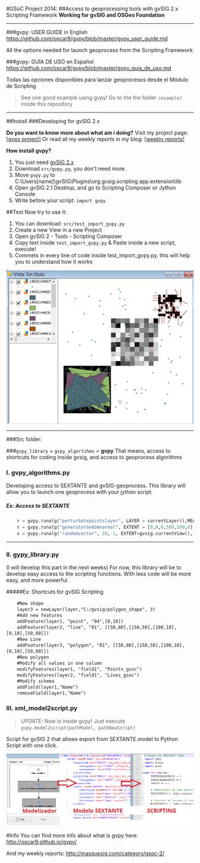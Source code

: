 #GSoC Project 2014: 
##Access to geoprocessing tools with gvSIG 2.x Scripting Framework 
**Working for gvSIG and OSGeo Foundation**

----------
###gvpy: USER GUIDE in English
https://github.com/oscar9/gvpy/blob/master/gvpy_user_guide.md

All the options needed for launch geoprocess from the Scripting Framework

###gvpy: GUÍA DE USO en Español
https://github.com/oscar9/gvpy/blob/master/gvpy_guia_de_uso.md

Todas las opciones disponibles para lanzar geoprocesos desde el Módulo de Scripting

> See one good example using gvpy! Go to the the folder `/example/` inside this repository

----------

##Install
###Developing for gvSIG 2.x
 
**Do you want to know more about what am i doing?**
Visit my project page: [\[gvpy project\]][1]
Or read all my weekly reports in my blog: [\[weekly reports\]][2]

**How install gvpy?**

 1. You just need [gvSIG 2.x][3] 
 2. Download `src/gvpy.py`, you don't need more.
 3. Move `gvpy.py` to C:\Users\[name]\gvSIG\Plugins\org.gvsig.scripting.app.extension\lib
 4. Open gvSIG 2.1 Desktop, and go to Scripting Composer or Jython Console
 5. Write before your script: `import gvpy`

##Test
Now try to use it:

 1. You can download: `src/test_import_gvpy.py`
 2. Create a new View in a new Project
 3. Open gvSIG 2 - Tools - Scripting Composer 
 4. Copy text inside `test_import_gvpy.py` & Paste inside a new script, execute!
 5. Commets in every line of code inside test_import_gvpy.py, this will help you to understand how it works

![Result of test_import_gvpy.py][5]

----------
###Src folder:

###`gvpy_library`  +  `gvpy_algortihms` = **gvpy**
That means, access to shortcuts for coding inside gvsig, and access to geoprocess algorithms


### I. gvpy_algorithms.py
Developing access to SEXTANTE and gvSIG-geoprocess. 
This library will allow you to launch one geoprocess with your jython script.

##### Ex: Access to SEXTANTE
```python
    r = gvpy.runalg("perturbatepointslayer", LAYER = currentLayer(),MEAN = 5, STDDEV = 5 ) 
    r = gvpy.runalg("generaterandomnormal", EXTENT = [0,0,0,500,500,0], CELLSIZE=10, MEAN =0.5, STDDEV = 0.5)
    v = gvpy.runalg("randomvector", 20, 1, EXTENT=gvsig.currentView(), PATH = "C://gvsig//random_vector.shp")
```


----------


### II. gypy_library.py
(I will develop this part in the next weeks)
For now, this library will be to develop easy access to the scripting functions. With less code will be more easy, and more powerful.

#####Ex: Shortcuts for gvSIG Scripting
```
    #New shape
    layer3 = newLayer(layer,"C:/gvsig/polygon_shape", 3) 
    #Add new features 
    addFeature(layer1, "point", "04",[0,10]) 
    addFeature(layer2, "line", "01", [[50,80],[150,50],[100,10],[0,10],[50,80]])
    #New Line 
    addFeature(layer3, "polygon", "01", [[50,80],[150,50],[100,10],[0,10],[50,80]])
    #New polygon  
    #Modify all values in one column 
    modifyFeatures(layer1, "field1", "Points_gsoc") 
    modifyFeatures(layer2, "field1", "Lines_gsoc") 
    #Modify schema 
    addField(layer1,"Name") 
    removeField(layer1,"Name") 
```

### III. xml_model2script.py

> UPDATE: Now is inside gvpy! Just execute `gvpy.model2script(pathModel, pathNewScript)`

Script for gvSIG 2 that allows export from SEXTANTE.model to Python Script with one click.

![Export SEXTANTE.model to Script][4]






#Info
You can find more info about what is gvpy here: http://oscar9.github.io/gvpy/

And my weekly reports: http://masquesig.com/category/gsoc-2/


  [1]: http://oscar9.github.io/gvpy/
  [2]: http://masquesig.com/category/gsoc-2/
  [3]: http://www.gvsig.org/plone/home/projects/gvsig-desktop/official/gvsig-2.1/descargas
  [4]: https://raw.githubusercontent.com/oscar9/gvpy/master/data/images/modelosextante-scripting.png
  [5]: https://raw.githubusercontent.com/oscar9/gvpy/master/data/images/test_import_gvpy.png
